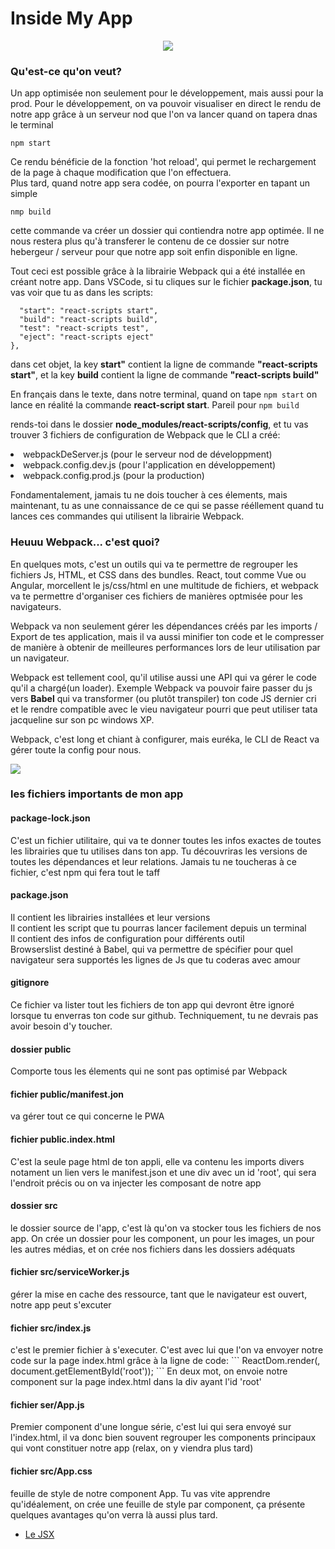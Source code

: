 <h1>Inside My App</h1>
<center>  <img src='https://i.pinimg.com/originals/31/91/09/319109c095b9ecf86e8cce7e09564e06.gif' />
</center>
<h3>Qu'est-ce qu'on veut?</h3>
<p>Un app optimisée non seulement pour le développement, mais aussi pour la prod. Pour le développement, on va pouvoir visualiser en direct le rendu de notre app grâce à un serveur nod que l'on va lancer quand on tapera dnas le terminal</p>
<code>npm start</code>
<p>Ce rendu bénéficie de la fonction 'hot reload', qui permet le rechargement de la page à chaque modification que l'on effectuera.</br>
Plus tard, quand notre app sera codée, on pourra l'exporter en tapant un simple</p>
<code>nmp build</code>
<p>cette commande va créer un dossier qui contiendra notre app optimée. Il ne nous restera plus qu'à transferer le contenu de ce dossier sur notre hebergeur / serveur pour que notre app soit enfin disponible en ligne.</p>
<p>Tout ceci est possible grâce à la librairie Webpack qui a été installée en créant notre app. Dans VSCode, si tu cliques sur le fichier <strong>package.json</strong>, tu vas voir que tu as dans les scripts:</p>
  
  ``` "scripts": {
    "start": "react-scripts start",
    "build": "react-scripts build",
    "test": "react-scripts test",
    "eject": "react-scripts eject"
  },
  ```
  
  <p>dans cet objet, la key <strong>start"</strong> contient la ligne de commande <strong>"react-scripts start"</strong>, et la key <strong>build</strong> contient la ligne de commande <strong>"react-scripts build"</strong></p>
  <p>En français dans le texte, dans notre terminal, quand on tape 
  <code>npm start</code>
  on lance en réalité la commande <strong>react-script start</strong>. Pareil pour
  <code>npm build</code>
  
 <p>rends-toi dans le dossier <strong>node_modules/react-scripts/config</strong>, et tu vas trouver 3 fichiers de configuration de Webpack que le CLI a créé:</p<
  <ul>
    <li>webpackDeServer.js (pour le serveur nod de développment)</li>
    <li>webpack.config.dev.js (pour l'application en développement)</li>
    <li>webpack.config.prod.js (pour la production)</li>
    </ul>
<p>Fondamentalement, jamais tu ne dois toucher à ces élements, mais maintenant, tu as une connaissance de ce qui se passe rééllement quand tu lances ces commandes qui utilisent la librairie Webpack.</p>

<h3>Heuuu Webpack... c'est quoi?</h3>

<p>En quelques mots, c'est un outils qui va te permettre de regrouper les fichiers Js, HTML, et CSS dans des bundles. React, tout comme Vue ou Angular, morcellent le js/css/html en une multitude de fichiers, et webpack va te permettre d'organiser ces fichiers de manières optmisée pour les navigateurs.</br>
<p>Webpack va non seulement gérer les dépendances créés par les imports / Export de tes application, mais il va aussi minifier ton code et le compresser de manière à obtenir de meilleures performances lors de leur utilisation par un navigateur.</p>
<p>Webpack est tellement cool, qu'il utilise aussi une API qui va gérer le code qu'il a chargé(un loader). Exemple Webpack va pouvoir faire passer du js vers <strong>Babel</strong> qui va transformer (ou plutôt transpiler) ton code JS dernier cri et le rendre compatible avec le vieu navigateur pourri que peut utiliser tata jacqueline sur son pc windows XP.</p>
<p>Webpack, c'est long et chiant à configurer, mais euréka, le CLI de React va gérer toute la config pour nous.</p>
  <img src='https://media.giphy.com/media/l3vRlHQuR74a2r9KM/giphy.gif' />
 <h3>les fichiers importants de mon app</h3>
 <h4>package-lock.json</h4>
 <p>C'est un fichier utilitaire, qui va te donner toutes les infos exactes de toutes les librairies que tu utilises dans ton app. Tu découvriras les versions de toutes les dépendances et leur relations. Jamais tu ne toucheras à ce fichier, c'est npm qui fera tout le taff</p>
 <h4>package.json</h4>
 Il contient les librairies installées et leur versions</br>
 Il contient les script que tu pourras lancer facilement depuis un terminal</br>
 Il contient des infos de configuration pour différents outil</br>
 Browserslist destiné à Babel, qui va permettre de spécifier pour quel navigateur sera supportés les lignes de Js que tu coderas avec amour</br>
 <h4>gitignore</h4>
 Ce fichier va lister tout les fichiers de ton app qui devront être ignoré lorsque tu enverras ton code sur github. Techniquement, tu ne devrais pas avoir besoin d'y toucher.
 <h4>dossier public</h4>
 Comporte tous les élements qui ne sont pas optimisé par Webpack
 <h4>fichier public/manifest.jon</h4>
 va gérer tout ce qui concerne le PWA
 <h4>fichier public.index.html</h4>
 C'est la seule page html de ton appli, elle va contenu les imports divers notament un lien vers le manifest.json et une div avec un id 'root', qui sera l'endroit précis ou on va injecter les composant de notre app
 <h4>dossier src</h4>
 le dossier source de l'app, c'est là qu'on va stocker tous les fichiers de nos app. On crée un dossier pour les component, un pour les images, un pour les autres médias, et on crée nos fichiers dans les dossiers adéquats
 <h4>fichier src/serviceWorker.js</h4>
 gérer la mise en cache des ressource, tant que le navigateur est ouvert, notre app peut s'excuter
 <h4>fichier src/index.js</h4>
 c'est le premier fichier à s'executer. C'est avec lui que l'on va envoyer notre code sur la page index.html grâce à la ligne de code:
 ```
 ReactDom.render(<app />, document.getElementById('root'));
 ```
 En deux mot, on envoie notre component <app /> sur la page index.html dans la div ayant l'id 'root'
 <h4>fichier ser/App.js</h4>
 Premier component d'une longue série, c'est lui qui sera envoyé sur l'index.html, il va donc bien souvent regrouper les components principaux qui vont constituer notre app (relax, on y viendra plus tard)
 <h4>fichier src/App.css</h4>
 feuille de style de notre component App. Tu vas vite apprendre qu'idéalement, on crée une feuille de style par component, ça présente quelques avantages qu'on verra là aussi plus tard.

<ul>
  <li><a href="https://github.com/GuyVil1/theorie-React/blob/master/3.%20Et-il-me-parle-de-JSX-maintenant.md">Le JSX</a></li>
